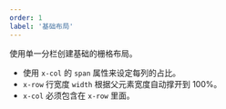 ```yaml
---
order: 1
label: '基础布局'
---
```


使用单一分栏创建基础的栅格布局。

- 使用 `x-col` 的 `span` 属性来设定每列的占比。
- `x-row` 行宽度 `width` 根据父元素宽度自动撑开到 100%。
- `x-col` 必须包含在 `x-row` 里面。
